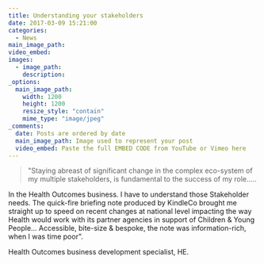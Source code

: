 ```yaml
---
title: Understanding your stakeholders
date: 2017-03-09 15:21:00
categories: 
  - News
main_image_path: 
video_embed:
images:
  - image_path: 
    description: 
_options:
  main_image_path:
    width: 1200
    height: 1200
    resize_style: "contain"
    mime_type: "image/jpeg"
_comments:
  date: Posts are ordered by date
  main_image_path: Image used to represent your post
  video_embed: Paste the full EMBED CODE from YouTube or Vimeo here
---
```


> "Staying abreast of significant change in the complex eco-system of my multiple stakeholders, is fundamental to the success of my role.....

In the Health Outcomes business. I have to understand those Stakeholder needs. The quick-fire briefing note produced by KindleCo brought me straight up to speed on recent changes at national level impacting the way Health would work with its partner agencies in support of Children & Young People… Accessible, bite-size & bespoke, the note was information-rich, when I was time poor".

Health Outcomes business development specialist, HE.